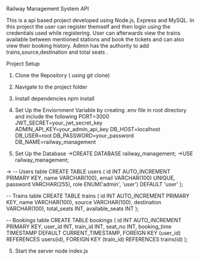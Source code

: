 Railway Management System API

This is a api based project developed using Node.js, Express and MySQL. In this project the user can register themself and then login using the credentials used while registering. User can afterwards view the trains available between  mentioned stations and book the tickets and can also view their booking history. Admin has the authority to add trains,source,destination and total seats .

Project Setup

1. Clone the Repository ( using git clone)
2. Navigate to the project folder
3. Install dependencies
npm install
4. Set Up the Enviornment Variable by creating .env file in root directory and include the following
PORT=3000
JWT_SECRET=your_jwt_secret_key
ADMIN_API_KEY=your_admin_api_key
DB_HOST=localhost
DB_USER=root
DB_PASSWORD=your_password
DB_NAME=railway_management

4. Set Up the Database
->CREATE DATABASE railway_management;
->USE railway_management;

-> -- Users table
CREATE TABLE users (
    id INT AUTO_INCREMENT PRIMARY KEY,
    name VARCHAR(100),
    email VARCHAR(100) UNIQUE,
    password VARCHAR(255),
    role ENUM('admin', 'user') DEFAULT 'user'
);

-- Trains table
CREATE TABLE trains (
    id INT AUTO_INCREMENT PRIMARY KEY,
    name VARCHAR(100),
    source VARCHAR(100),
    destination VARCHAR(100),
    total_seats INT,
    available_seats INT
);

-- Bookings table
CREATE TABLE bookings (
    id INT AUTO_INCREMENT PRIMARY KEY,
    user_id INT,
    train_id INT,
    seat_no INT,
    booking_time TIMESTAMP DEFAULT CURRENT_TIMESTAMP,
    FOREIGN KEY (user_id) REFERENCES users(id),
    FOREIGN KEY (train_id) REFERENCES trains(id)
);

5. Start the server
node index.js





